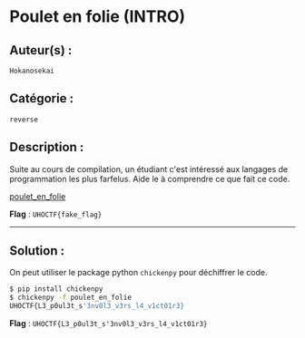 # Poulet en folie (INTRO)

## Auteur(s) :

`Hokanosekai`

## Catégorie : 

`reverse`

## Description :

Suite au cours de compilation, un étudiant c'est intéressé aux langages de programmation les plus farfelus. Aide le à comprendre ce que fait ce code.

[poulet_en_folie](./poulet_en_folie)

**Flag** : `UHOCTF{fake_flag}`

---

## Solution :

On peut utiliser le package python `chickenpy` pour déchiffrer le code.

```sh
$ pip install chickenpy
$ chickenpy -f poulet_en_folie
UHOCTF{L3_p0ul3t_s'3nv0l3_v3rs_l4_v1ct01r3}
```

**Flag** : `UHOCTF{L3_p0ul3t_s'3nv0l3_v3rs_l4_v1ct01r3}`